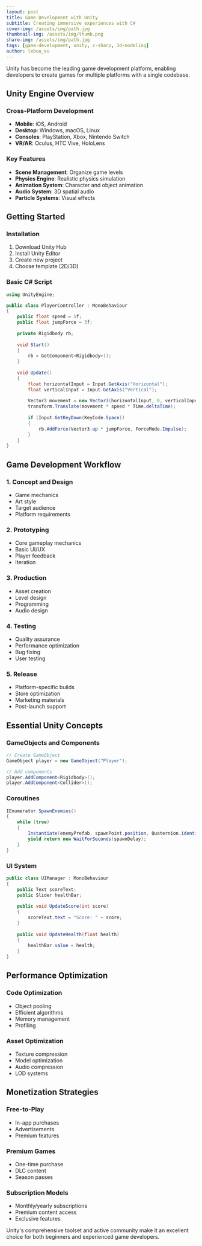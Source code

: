 ```yaml
---
layout: post
title: Game Development with Unity
subtitle: Creating immersive experiences with C#
cover-img: /assets/img/path.jpg
thumbnail-img: /assets/img/thumb.png
share-img: /assets/img/path.jpg
tags: [game-development, unity, c-sharp, 3d-modeling]
author: lebuu_eu
---
```


Unity has become the leading game development platform, enabling developers to create games for multiple platforms with a single codebase.

## Unity Engine Overview

### Cross-Platform Development
- **Mobile**: iOS, Android
- **Desktop**: Windows, macOS, Linux
- **Consoles**: PlayStation, Xbox, Nintendo Switch
- **VR/AR**: Oculus, HTC Vive, HoloLens

### Key Features
- **Scene Management**: Organize game levels
- **Physics Engine**: Realistic physics simulation
- **Animation System**: Character and object animation
- **Audio System**: 3D spatial audio
- **Particle Systems**: Visual effects

## Getting Started

### Installation
1. Download Unity Hub
2. Install Unity Editor
3. Create new project
4. Choose template (2D/3D)

### Basic C# Script

```csharp
using UnityEngine;

public class PlayerController : MonoBehaviour
{
    public float speed = 5f;
    public float jumpForce = 5f;
    
    private Rigidbody rb;
    
    void Start()
    {
        rb = GetComponent<Rigidbody>();
    }
    
    void Update()
    {
        float horizontalInput = Input.GetAxis("Horizontal");
        float verticalInput = Input.GetAxis("Vertical");
        
        Vector3 movement = new Vector3(horizontalInput, 0, verticalInput);
        transform.Translate(movement * speed * Time.deltaTime);
        
        if (Input.GetKeyDown(KeyCode.Space))
        {
            rb.AddForce(Vector3.up * jumpForce, ForceMode.Impulse);
        }
    }
}
```

## Game Development Workflow

### 1. Concept and Design
- Game mechanics
- Art style
- Target audience
- Platform requirements

### 2. Prototyping
- Core gameplay mechanics
- Basic UI/UX
- Player feedback
- Iteration

### 3. Production
- Asset creation
- Level design
- Programming
- Audio design

### 4. Testing
- Quality assurance
- Performance optimization
- Bug fixing
- User testing

### 5. Release
- Platform-specific builds
- Store optimization
- Marketing materials
- Post-launch support

## Essential Unity Concepts

### GameObjects and Components
```csharp
// Create GameObject
GameObject player = new GameObject("Player");

// Add components
player.AddComponent<Rigidbody>();
player.AddComponent<Collider>();
```

### Coroutines
```csharp
IEnumerator SpawnEnemies()
{
    while (true)
    {
        Instantiate(enemyPrefab, spawnPoint.position, Quaternion.identity);
        yield return new WaitForSeconds(spawnDelay);
    }
}
```

### UI System
```csharp
public class UIManager : MonoBehaviour
{
    public Text scoreText;
    public Slider healthBar;
    
    public void UpdateScore(int score)
    {
        scoreText.text = "Score: " + score;
    }
    
    public void UpdateHealth(float health)
    {
        healthBar.value = health;
    }
}
```

## Performance Optimization

### Code Optimization
- Object pooling
- Efficient algorithms
- Memory management
- Profiling

### Asset Optimization
- Texture compression
- Model optimization
- Audio compression
- LOD systems

## Monetization Strategies

### Free-to-Play
- In-app purchases
- Advertisements
- Premium features

### Premium Games
- One-time purchase
- DLC content
- Season passes

### Subscription Models
- Monthly/yearly subscriptions
- Premium content access
- Exclusive features

Unity's comprehensive toolset and active community make it an excellent choice for both beginners and experienced game developers. 